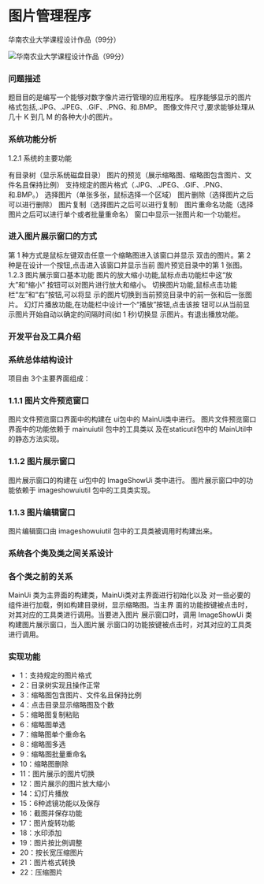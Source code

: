 # 图片管理程序

华南农业大学课程设计作品（99分）

![华南农业大学课程设计作品（99分）](https://images.gitee.com/uploads/images/2021/0129/195300_9c4a48e8_7522800.png "56dec9d5d04b79bc28031cc92c6fe48.png")

### 问题描述
         
题目目的是编写一个能够对数字像片进行管理的应用程序。 程序能够显示的图片格式包括,.JPG、.JPEG、.GIF、.PNG、和.BMP。 图像文件尺寸,要求能够处理从几十 K 到几 M 的各种大小的图片。
### 系统功能分析 
         
1.2.1 系统的主要功能 

有目录树（显示系统磁盘目录） 图片的预览（展示缩略图、缩略图包含图片、文件名且保持比例） 支持规定的图片格式（.JPG、.JPEG、.GIF、.PNG、和.BMP。） 选择图片（单张多张，鼠标选择一个区域） 图片删除（选择图片之后可以进行删除） 图片复制（选择图片之后可以进行复制） 图片重命名功能（选择图片之后可以进行单个或者批量重命名） 窗口中显示一张图片和一个功能栏。
### 进入图片展示窗口的方式 

第 1 种方式是鼠标左键双击任意一个缩略图进入该窗口并显示 双击的图片。第 2 种是在设计一个按钮,点击进入该窗口并显示当前 图片预览目录中的第 1 张图。 1.2.3 图片展示窗口基本功能 图片的放大缩小功能,鼠标点击功能栏中这“放大”和“缩小” 按钮可以对图片进行放大和缩小。 切换图片功能,鼠标点击功能栏“左”和“右”按钮,可以将显 示的图片切换到当前预览目录中的前一张和后一张图片。 幻灯片播放功能,在功能栏中设计一个“播放”按钮,点击该按 钮可以从当前显示图片开始自动以确定的间隔时间(如 1 秒)切换显 示图片。有退出播放功能。
   

###   开发平台及工具介绍 


### 系统总体结构设计  
           
项目由 3个主要界面组成： 
### 1.1.1 图片文件预览窗口 

图片文件预览窗口界面中的构建在 ui包中的 MainUi类中进行。 图片文件预览窗口界面中的功能依赖于 mainuiutil 包中的工具类以 及在staticutil包中的 MainUtil中的静态方法实现。 
### 1.1.2 图片展示窗口 

图片展示窗口的构建在 ui包中的 ImageShowUi 类中进行。 图片展示窗口中的功能依赖于 imageshowuiutil 包中的工具类实现。 
### 1.1.3 图片编辑窗口 

图片编辑窗口由 imageshowuiutil 包中的工具类被调用时构建出来。        
### 系统各个类及类之间关系设计  
             
### 各个类之前的关系   
                   
MainUi 类为主界面的构建类，MainUi类对主界面进行初始化以及 对一些必要的组件进行加载，例如构建目录树，显示缩略图。当主界 面的功能按键被点击时，对其对应的工具类进行调用。当要进入图片 展示窗口时，调用 ImageShowUi 类构建图片展示窗口，当入图片展 示窗口的功能按键被点击时，对其对应的工具类进行调用。

### 实现功能

- 1：支持规定的图片格式    
- 2：目录树实现且操作正常 
- 3：缩略图包含图片、文件名且保持比例  
- 4：点击目录显示缩略图及个数 
- 5：缩略图复制粘贴  
- 6：缩略图单选 
- 7：缩略图单个重命名
- 8：缩略图多选  
- 9：缩略图批量重命名 
- 10：缩略图删除 
- 11：图片展示的图片切换
- 12：图片展示的图片放大缩小
- 14：幻灯片播放 
- 15：6种滤镜功能以及保存
- 16：截图并保存功能
- 17：图片旋转功能
- 18：水印添加
- 19：图片按比例调整
- 20：按长宽压缩图片
- 21：图片格式转换
- 22：压缩图片

